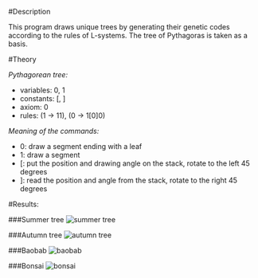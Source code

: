 #Description

This program draws unique trees by generating their genetic codes according to the rules of L-systems. The tree of Pythagoras is taken as a basis.

#Theory

*Pythagorean tree:*
- variables: 0, 1
- constants: [, ]
- axiom: 0
- rules: (1 → 11), (0 → 1[0]0)

*Meaning of the commands:*
- 0: draw a segment ending with a leaf
- 1: draw a segment
- [: put the position and drawing angle on the stack, rotate to the left 45 degrees
- ]: read the position and angle from the stack, rotate to the right 45 degrees

#Results:

###Summer tree
![summer tree](https://github.com/Jeant1k/NatureInspiredAlgorithms/assets/108530450/e3c96a2d-0d1d-4189-98f7-410deb028d9c)

###Autumn tree
![autumn tree](https://github.com/Jeant1k/NatureInspiredAlgorithms/assets/108530450/2ab5d314-549d-4265-a017-2bf9cfe6dbbd)

###Baobab
![baobab](https://github.com/Jeant1k/NatureInspiredAlgorithms/assets/108530450/3cb786f5-888e-42a2-85d9-8446b4c54b78)

###Bonsai
![bonsai](https://github.com/Jeant1k/NatureInspiredAlgorithms/assets/108530450/3f6d3a14-87b5-4b68-a276-6cadc1b9b79c)
